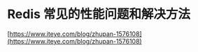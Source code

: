 # Redis 常见的性能问题和解决方法

[https://www.iteye.com/blog/zhupan-1576108](https://www.iteye.com/blog/zhupan-1576108)

